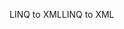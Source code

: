 <span data-ttu-id="abbf7-101">LINQ to XML</span><span class="sxs-lookup"><span data-stu-id="abbf7-101">LINQ to XML</span></span>